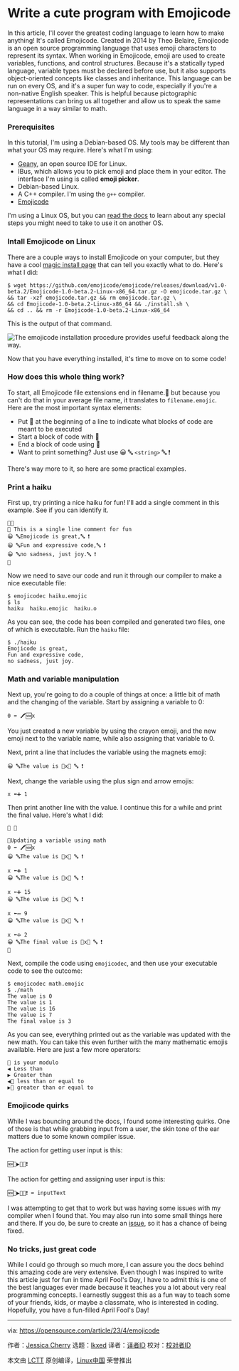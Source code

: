 [#]: subject: "Write a cute program with Emojicode"
[#]: via: "https://opensource.com/article/23/4/emojicode"
[#]: author: "Jessica Cherry https://opensource.com/users/cherrybomb"
[#]: collector: "lkxed"
[#]: translator: " "
[#]: reviewer: " "
[#]: publisher: " "
[#]: url: " "

Write a cute program with Emojicode
======

In this article, I'll cover the greatest coding language to learn how to make anything! It's called Emojicode. Created in 2014 by Theo Belaire, Emojicode is an open source programming language that uses emoji characters to represent its syntax. When working in Emojicode, emoji are used to create variables, functions, and control structures. Because it's a statically typed language, variable types must be declared before use, but it also supports object-oriented concepts like classes and inheritance. This language can be run on every OS, and it's a super fun way to code, especially if you're a non-native English speaker. This is helpful because pictographic representations can bring us all together and allow us to speak the same language in a way similar to math.

### Prerequisites

In this tutorial, I'm using a Debian-based OS. My tools may be different than what your OS may require. Here's what I'm using:

- [Geany][1], an open source IDE for Linux.
- IBus, which allows you to pick emoji and place them in your editor. The interface I'm using is called **emoji picker**.
- Debian-based Linux.
- A C++ compiler. I'm using the `g++` compiler.
- [Emojicode][2]

I'm using a Linux OS, but you can [read the docs][3] to learn about any special steps you might need to take to use it on another OS.

### Intall Emojicode on Linux

There are a couple ways to install Emojicode on your computer, but they have a cool [magic install page][4] that can tell you exactly what to do. Here's what I did:

```
$ wget https://github.com/emojicode/emojicode/releases/download/v1.0-beta.2/Emojicode-1.0-beta.2-Linux-x86_64.tar.gz -O emojicode.tar.gz \
&& tar -xzf emojicode.tar.gz && rm emojicode.tar.gz \
&& cd Emojicode-1.0-beta.2-Linux-x86_64 && ./install.sh \
&& cd .. && rm -r Emojicode-1.0-beta.2-Linux-x86_64
```

This is the output of that command.

![The emojicode installation procedure provides useful feedback along the way.][5]

Now that you have everything installed, it's time to move on to some code!

### How does this whole thing work?

To start, all Emojicode file extensions end in filename.🍇 but because you can't do that in your average file name, it translates to `filename.emojic`. Here are the most important syntax elements:

- Put 🏁 at the beginning of a line to indicate what blocks of code are meant to be executed
- Start a block of code with 🍇
- End a block of code using 🍉
- Want to print something? Just use 😀 🔤 `<string>` 🔤 ❗

There's way more to it, so here are some practical examples.

### Print a haiku

First up, try printing a nice haiku for fun! I'll add a single comment in this example. See if you can identify it.

```
🏁🍇
💭 This is a single line comment for fun
😀 🔤Emojicode is great,🔤 ❗
😀 🔤Fun and expressive code,🔤 ❗
😀 🔤no sadness, just joy.🔤 ❗
🍉
```

Now we need to save our code and run it through our compiler to make a nice executable file:

```
$ emojicodec haiku.emojic 
$ ls
haiku  haiku.emojic  haiku.o
```

As you can see, the code has been compiled and generated two files, one of which is executable. Run the `haiku` file:

```
$ ./haiku 
Emojicode is great,
Fun and expressive code,
no sadness, just joy.
```

### Math and variable manipulation

Next up, you're going to do a couple of things at once: a little bit of math and the changing of the variable. Start by assigning a variable to 0:

```
0 ➡️ 🖍🆕x
```

You just created a new variable by using the crayon emoji, and the new emoji next to the variable name, while also assigning that variable to 0.

Next, print a line that includes the variable using the magnets emoji:

```
😀 🔤The value is 🧲x🧲 🔤 ❗
```

Next, change the variable using the plus sign and arrow emojis:

```
x ⬅️➕ 1
```

Then print another line with the value. I continue this for a while and print the final value. Here's what I did:

```
🏁 🍇

💭Updating a variable using math 
0 ➡️ 🖍🆕x
😀 🔤The value is 🧲x🧲 🔤 ❗

x ⬅️➕ 1
😀 🔤The value is 🧲x🧲 🔤 ❗

x ⬅️➕ 15
😀 🔤The value is 🧲x🧲 🔤 ❗

x ⬅️➖ 9
😀 🔤The value is 🧲x🧲 🔤 ❗

x ⬅️➗ 2
😀 🔤The final value is 🧲x🧲 🔤 ❗
🍉
```

Next, compile the code using `emojicodec`, and then use your executable code to see the outcome:

```
$ emojicodec math.emojic 
$ ./math 
The value is 0 
The value is 1 
The value is 16 
The value is 7 
The final value is 3
```

As you can see, everything printed out as the variable was updated with the new math. You can take this even further with the many mathematic emojis available. Here are just a few more operators:

```
🚮 is your modulo
◀ Less than
▶ Greater than
◀🙌 less than or equal to
▶🙌 greater than or equal to
```

### Emojicode quirks

While I was bouncing around the docs, I found some interesting quirks. One of those is that while grabbing input from a user, the skin tone of the ear matters due to some known compiler issue.

The action for getting user input is this:

```
🆕🔡▶️👂🏼❗️
```

The action for getting and assigning user input is this:

```
🆕🔡▶️👂🏼❗️ ➡️ inputText
```

I was attempting to get that to work but was having some issues with my compiler when I found that. You may also run into some small things here and there. If you do, be sure to create an [issue][6], so it has a chance of being fixed.

### No tricks, just great code

While I could go through so much more, I can assure you the docs behind this amazing code are very extensive. Even though I was inspired to write this article just for fun in time April Fool's Day, I have to admit this is one of the best languages ever made because it teaches you a lot about very real programming concepts. I earnestly suggest this as a fun way to teach some of your friends, kids, or maybe a classmate, who is interested in coding. Hopefully, you have a fun-filled April Fool's Day!

--------------------------------------------------------------------------------

via: https://opensource.com/article/23/4/emojicode

作者：[Jessica Cherry][a]
选题：[lkxed][b]
译者：[译者ID](https://github.com/译者ID)
校对：[校对者ID](https://github.com/校对者ID)

本文由 [LCTT](https://github.com/LCTT/TranslateProject) 原创编译，[Linux中国](https://linux.cn/) 荣誉推出

[a]: https://opensource.com/users/cherrybomb
[b]: https://github.com/lkxed/
[1]: https://github.com/geany/geany
[2]: https://github.com/emojicode/emojicode
[3]: https://www.emojicode.org/docs/
[4]: https://www.emojicode.org/docs/guides/
[5]: https://opensource.com/sites/default/files/2023-03/emoji.webp
[6]: https://github.com/emojicode/emojicode/issues
